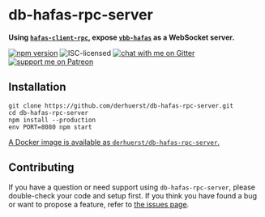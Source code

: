 # db-hafas-rpc-server

**Using [`hafas-client-rpc`](https://github.com/derhuerst/hafas-client-rpc), expose [`vbb-hafas`](https://github.com/derhuerst/vbb-hafas) as a WebSocket server.**

[![npm version](https://img.shields.io/npm/v/db-hafas-rpc-server.svg)](https://www.npmjs.com/package/db-hafas-rpc-server)
![ISC-licensed](https://img.shields.io/github/license/derhuerst/db-hafas-rpc-server.svg)
[![chat with me on Gitter](https://img.shields.io/badge/chat%20with%20me-on%20gitter-512e92.svg)](https://gitter.im/derhuerst)
[![support me on Patreon](https://img.shields.io/badge/support%20me-on%20patreon-fa7664.svg)](https://patreon.com/derhuerst)


## Installation

```
git clone https://github.com/derhuerst/db-hafas-rpc-server.git
cd db-hafas-rpc-server
npm install --production
env PORT=8080 npm start
```

[A Docker image is available as `derhuerst/db-hafas-rpc-server`.](https://hub.docker.com/r/derhuerst/db-hafas-rpc-server)


## Contributing

If you have a question or need support using `db-hafas-rpc-server`, please double-check your code and setup first. If you think you have found a bug or want to propose a feature, refer to [the issues page](https://github.com/derhuerst/db-hafas-rpc-server/issues).
